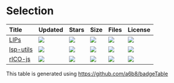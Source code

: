 # Selection

| Title | Updated | Stars | Size | Files | License |
| :-- | :-- | :-- | :-- | :-- | :-- |
| [LIPs](https://github.com/lukso-network/LIPs) | <a href="https://api.github.com/repos/lukso-network/LIPs"><img src="https://img.shields.io/github/last-commit/lukso-network/LIPs?color=0E1116&logo=F3A966&logoColor=F3A966&style=flat&label="></a> | <a href="https://github.com/lukso-network/LIPs/stargazers"><img src="https://img.shields.io/github/stars/lukso-network/LIPs?color=0E1116&logo=F3A966&logoColor=F3A966&style=flat&label="></a> | <a href="https://github.com/lukso-network/LIPs"><img src="https://img.shields.io/github/repo-size/lukso-network/LIPs?color=0E1116&logo=F3A966&logoColor=F3A966&style=flat&label="></a> | <a href="https://github.com/lukso-network/LIPs"><img src="https://img.shields.io/github/directory-file-count/lukso-network/LIPs?color=0E1116&logo=F3A966&logoColor=F3A966&style=flat&label="></a> | <a href="https://github.com/lukso-network/LIPs/blob/main/LICENSE"><img src="https://img.shields.io/github/license/lukso-network/LIPs?color=0E1116&logo=F3A966&logoColor=F3A966&style=flat&label="></a> |
| [lsp-utils](https://github.com/lukso-network/lsp-utils) | <a href="https://api.github.com/repos/lukso-network/lsp-utils"><img src="https://img.shields.io/github/last-commit/lukso-network/lsp-utils?color=0E1116&logo=F3A966&logoColor=F3A966&style=flat&label="></a> | <a href="https://github.com/lukso-network/lsp-utils/stargazers"><img src="https://img.shields.io/github/stars/lukso-network/lsp-utils?color=0E1116&logo=F3A966&logoColor=F3A966&style=flat&label="></a> | <a href="https://github.com/lukso-network/lsp-utils"><img src="https://img.shields.io/github/repo-size/lukso-network/lsp-utils?color=0E1116&logo=F3A966&logoColor=F3A966&style=flat&label="></a> | <a href="https://github.com/lukso-network/lsp-utils"><img src="https://img.shields.io/github/directory-file-count/lukso-network/lsp-utils?color=0E1116&logo=F3A966&logoColor=F3A966&style=flat&label="></a> | <a href="https://github.com/lukso-network/lsp-utils/blob/main/LICENSE"><img src="https://img.shields.io/github/license/lukso-network/lsp-utils?color=0E1116&logo=F3A966&logoColor=F3A966&style=flat&label="></a> |
| [rICO-js](https://github.com/lukso-network/rICO-js) | <a href="https://api.github.com/repos/lukso-network/rICO-js"><img src="https://img.shields.io/github/last-commit/lukso-network/rICO-js?color=0E1116&logo=F3A966&logoColor=F3A966&style=flat&label="></a> | <a href="https://github.com/lukso-network/rICO-js/stargazers"><img src="https://img.shields.io/github/stars/lukso-network/rICO-js?color=0E1116&logo=F3A966&logoColor=F3A966&style=flat&label="></a> | <a href="https://github.com/lukso-network/rICO-js"><img src="https://img.shields.io/github/repo-size/lukso-network/rICO-js?color=0E1116&logo=F3A966&logoColor=F3A966&style=flat&label="></a> | <a href="https://github.com/lukso-network/rICO-js"><img src="https://img.shields.io/github/directory-file-count/lukso-network/rICO-js?color=0E1116&logo=F3A966&logoColor=F3A966&style=flat&label="></a> | <a href="https://github.com/lukso-network/rICO-js/blob/main/LICENSE"><img src="https://img.shields.io/github/license/lukso-network/rICO-js?color=0E1116&logo=F3A966&logoColor=F3A966&style=flat&label="></a> |

This table is generated using https://github.com/a6b8/badgeTable